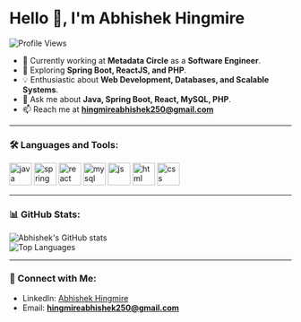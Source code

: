 # Hello 👋, I'm Abhishek Hingmire  

![Profile Views](https://komarev.com/ghpvc/?username=abhishekhingmire&color=blue)

- 🔭 Currently working at **Metadata Circle** as a **Software Engineer**.  
- 🌱 Exploring **Spring Boot, ReactJS, and PHP**.  
- 💡 Enthusiastic about **Web Development, Databases, and Scalable Systems**.  
- 💬 Ask me about **Java, Spring Boot, React, MySQL, PHP**.  
- 📫 Reach me at **hingmireabhishek250@gmail.com**  

---

### 🛠️ Languages and Tools:
<p>
  <img src="https://cdn.jsdelivr.net/gh/devicons/devicon/icons/java/java-original.svg" alt="java" width="40" height="40"/>
  <img src="https://cdn.jsdelivr.net/gh/devicons/devicon/icons/spring/spring-original.svg" alt="spring" width="40" height="40"/>
  <img src="https://cdn.jsdelivr.net/gh/devicons/devicon/icons/react/react-original.svg" alt="react" width="40" height="40"/>
  <img src="https://cdn.jsdelivr.net/gh/devicons/devicon/icons/mysql/mysql-original.svg" alt="mysql" width="40" height="40"/>
  <img src="https://cdn.jsdelivr.net/gh/devicons/devicon/icons/javascript/javascript-original.svg" alt="js" width="40" height="40"/>
  <img src="https://cdn.jsdelivr.net/gh/devicons/devicon/icons/html5/html5-original.svg" alt="html" width="40" height="40"/>
  <img src="https://cdn.jsdelivr.net/gh/devicons/devicon/icons/css3/css3-original.svg" alt="css" width="40" height="40"/>
</p>

---

### 📊 GitHub Stats:
![Abhishek's GitHub stats](https://github-readme-stats.vercel.app/api?username=abhishekhingmire&show_icons=true&theme=radical)  
![Top Languages](https://github-readme-stats.vercel.app/api/top-langs/?username=abhishekhingmire&layout=compact&theme=radical)

---

### 🚀 Connect with Me:
- LinkedIn: [Abhishek Hingmire](https://www.linkedin.com/in/abhishek-hingmire-a6a41a20b/)  
- Email: **hingmireabhishek250@gmail.com**  
